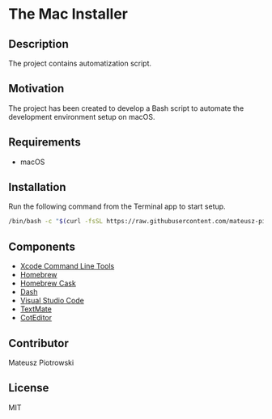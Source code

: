 # The Mac Installer

## Description

The project contains automatization script.

## Motivation

The project has been created to develop a Bash script to automate the development environment setup on macOS.

## Requirements

- macOS

## Installation

Run the following command from the Terminal app to start setup.

```bash
/bin/bash -c "$(curl -fsSL https://raw.githubusercontent.com/mateusz-piotrowski/mac-installer/master/mac-installer.sh)"
```

## Components

- [Xcode Command Line Tools](https://developer.apple.com/download/more/?=xcode)
- [Homebrew](https://brew.sh)
- [Homebrew Cask](https://github.com/Homebrew/homebrew-cask)
- [Dash](https://kapeli.com/dash)
- [Visual Studio Code](https://code.visualstudio.com)
- [TextMate](https://macromates.com)
- [CotEditor](https://github.com/coteditor/CotEditor)

## Contributor

Mateusz Piotrowski

## License

MIT
